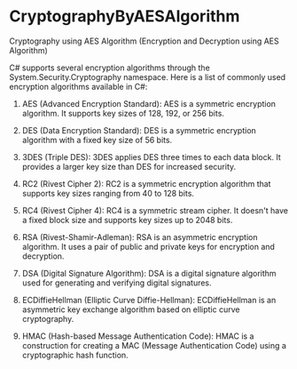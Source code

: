 # CryptographyByAESAlgorithm
Cryptography using AES Algorithm (Encryption and Decryption using AES Algorithm)

C# supports several encryption algorithms through the System.Security.Cryptography namespace. Here is a list of commonly used encryption algorithms available in C#:

1. AES (Advanced Encryption Standard): AES is a symmetric encryption algorithm. It supports key sizes of 128, 192, or 256 bits.

2. DES (Data Encryption Standard): DES is a symmetric encryption algorithm with a fixed key size of 56 bits.

3. 3DES (Triple DES): 3DES applies DES three times to each data block. It provides a larger key size than DES for increased security.

4. RC2 (Rivest Cipher 2): RC2 is a symmetric encryption algorithm that supports key sizes ranging from 40 to 128 bits.

5. RC4 (Rivest Cipher 4): RC4 is a symmetric stream cipher. It doesn't have a fixed block size and supports key sizes up to 2048 bits.

6. RSA (Rivest-Shamir-Adleman): RSA is an asymmetric encryption algorithm. It uses a pair of public and private keys for encryption and decryption.

7. DSA (Digital Signature Algorithm): DSA is a digital signature algorithm used for generating and verifying digital signatures.

8. ECDiffieHellman (Elliptic Curve Diffie-Hellman): ECDiffieHellman is an asymmetric key exchange algorithm based on elliptic curve cryptography.

9. HMAC (Hash-based Message Authentication Code): HMAC is a construction for creating a MAC (Message Authentication Code) using a cryptographic hash function.
